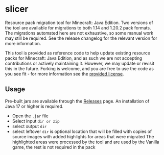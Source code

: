 # slicer
Resource pack migration tool for Minecraft: Java Edition.
Two versions of the tool are available for migrations to both 1.14 and 1.20.2 pack formats. 
The migrations automated here are not exhaustive, so some manual work may still be required. See the release changelog for the relevant version for more information.

This tool is provided as reference code to help update existing resource packs for Minecraft: Java Edition, and as such we are not accepting contributions or actively maintaining it. However, we may update or revisit this in the future. Forking is welcome, and you are free to use the code as you see fit - for more information see the [provided license](LICENSE).

## Usage
Pre-built jars are available through the [Releases](https://github.com/satanicantichrist/slicer-gui/releases) page. An installation of Java 17 or higher is required.

- Open the `.jar` file
- Select input `dir or zip`
- select output `dir`
- select leftover `dir` is optional location that will be filled with copies of source images with added highlights for areas that were migrated
The highlighted areas were processed by the tool and are used by the Vanilla game, the rest is not required in the pack
